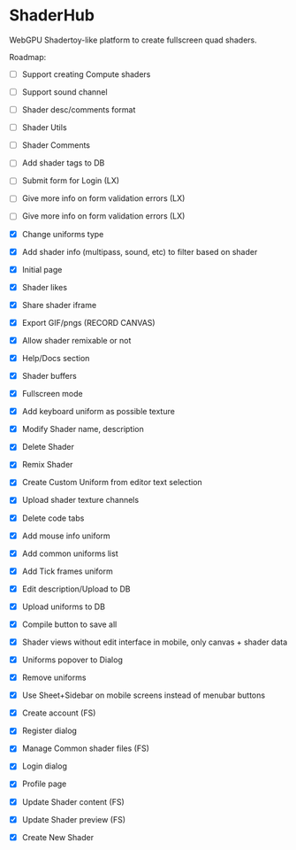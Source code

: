 # ShaderHub
WebGPU Shadertoy-like platform to create fullscreen quad shaders.

Roadmap:
- [ ] Support creating Compute shaders
- [ ] Support sound channel
- [ ] Shader desc/comments format
- [ ] Shader Utils
- [ ] Shader Comments
- [ ] Add shader tags to DB
- [ ] Submit form for Login (LX)
- [ ] Give more info on form validation errors (LX)
- [ ] Give more info on form validation errors (LX)

- [x] Change uniforms type
- [x] Add shader info (multipass, sound, etc) to filter based on shader
- [x] Initial page
- [x] Shader likes
- [x] Share shader iframe
- [x] Export GIF/pngs (RECORD CANVAS)
- [x] Allow shader remixable or not
- [x] Help/Docs section
- [x] Shader buffers
- [x] Fullscreen mode
- [x] Add keyboard uniform as possible texture
- [x] Modify Shader name, description
- [x] Delete Shader
- [x] Remix Shader
- [x] Create Custom Uniform from editor text selection
- [x] Upload shader texture channels
- [x] Delete code tabs
- [x] Add mouse info uniform
- [x] Add common uniforms list
- [x] Add Tick frames uniform
- [x] Edit description/Upload to DB
- [x] Upload uniforms to DB
- [x] Compile button to save all
- [x] Shader views without edit interface in mobile, only canvas + shader data
- [x] Uniforms popover to Dialog
- [x] Remove uniforms
- [x] Use Sheet+Sidebar on mobile screens instead of menubar buttons
- [x] Create account (FS)
- [x] Register dialog
- [x] Manage Common shader files (FS)
- [x] Login dialog
- [x] Profile page
- [x] Update Shader content (FS)
- [x] Update Shader preview (FS)
- [x] Create New Shader
